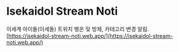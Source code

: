 # Isekaidol Stream Noti

이세계 아이돌(이세돌) 트위치 뱅온 및 방제, 카테고리 변경 알림.  
[https://isekaidol-stream-noti.web.app/](https://isekaidol-stream-noti.web.app/)
